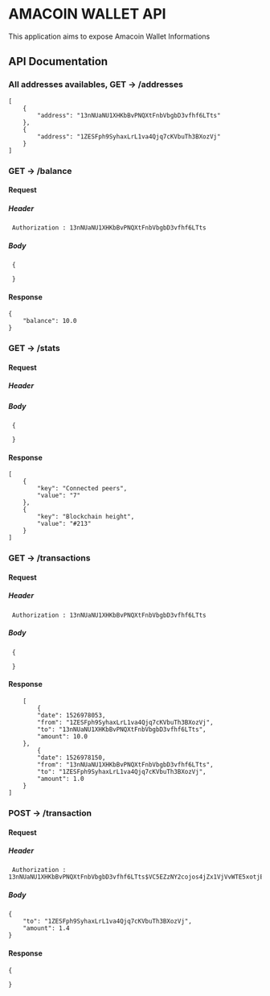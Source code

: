 # AMACOIN WALLET API

This application aims to expose Amacoin Wallet Informations

## API Documentation

### All addresses availables, GET -> /addresses

    [
	    {
	        "address": "13nNUaNU1XHKbBvPNQXtFnbVbgbD3vfhf6LTts"
	    },
	    {
	        "address": "1ZESFph9SyhaxLrL1va4Qjq7cKVbuTh3BXozVj"
	    }
	]

### GET -> /balance

#### Request

##### Header

     Authorization : 13nNUaNU1XHKbBvPNQXtFnbVbgbD3vfhf6LTts

##### Body

     {

     }

#### Response

    {
        "balance": 10.0
    }

### GET -> /stats

#### Request

##### Header

     

##### Body

     {

     }

#### Response

    [
        {
            "key": "Connected peers",
            "value": "7"
        },
        {
            "key": "Blockchain height",
            "value": "#213"
        }
    ]


### GET -> /transactions

#### Request

##### Header

     Authorization : 13nNUaNU1XHKbBvPNQXtFnbVbgbD3vfhf6LTts

##### Body

     {

     }

#### Response

     	[
	    	{
		    "date": 1526978053,
		    "from": "1ZESFph9SyhaxLrL1va4Qjq7cKVbuTh3BXozVj",
		    "to": "13nNUaNU1XHKbBvPNQXtFnbVbgbD3vfhf6LTts",
		    "amount": 10.0
		},
		    {
		    "date": 1526978150,
		    "from": "13nNUaNU1XHKbBvPNQXtFnbVbgbD3vfhf6LTts",
		    "to": "1ZESFph9SyhaxLrL1va4Qjq7cKVbuTh3BXozVj",
		    "amount": 1.0
		}
	]
    
### POST -> /transaction

#### Request


##### Header

     Authorization : 13nNUaNU1XHKbBvPNQXtFnbVbgbD3vfhf6LTts$VC5EZzNY2cojos4jZx1VjVvWTE5xotjEN76ScX8F5FsTgymBoV3o1xmV

##### Body

    {
    	"to": "1ZESFph9SyhaxLrL1va4Qjq7cKVbuTh3BXozVj",
    	"amount": 1.4
    }

#### Response

    {

    }

   

